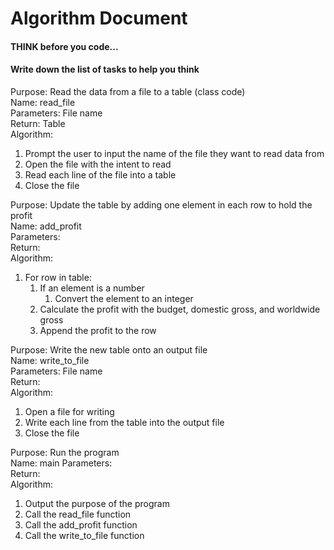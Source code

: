 # Algorithm Document

#### THINK before you code...
#### Write down the list of tasks to help you think

Purpose: Read the data from a file to a table (class code)  
Name: read_file  
Parameters: File name  
Return: Table  
Algorithm:
1. Prompt the user to input the name of the file they want to read data from
2. Open the file with the intent to read
3. Read each line of the file into a table
4. Close the file

Purpose: Update the table by adding one element in each row to hold the profit  
Name: add_profit  
Parameters:   
Return:   
Algorithm:
1. For row in table:
   1. If an element is a number
      1. Convert the element to an integer
   2. Calculate the profit with the budget, domestic gross, and worldwide gross
   3. Append the profit to the row

Purpose: Write the new table onto an output file  
Name: write_to_file  
Parameters: File name  
Return:   
Algorithm:
1. Open a file for writing
2. Write each line from the table into the output file
3. Close the file

Purpose: Run the program  
Name: main
Parameters:   
Return:   
Algorithm:   
1. Output the purpose of the program
2. Call the read_file function
3. Call the add_profit function
4. Call the write_to_file function